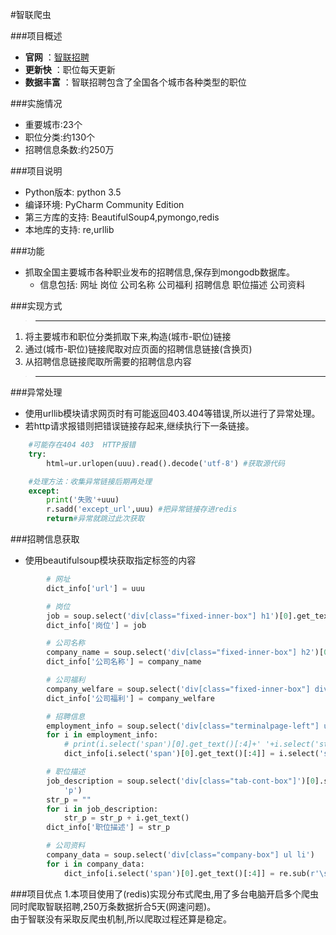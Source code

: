 #智联爬虫


###项目概述 
  - **官网** ：[智联招聘](http://jobs.zhaopin.com/all/)
  - **更新快** ：职位每天更新
  - **数据丰富** ：智联招聘包含了全国各个城市各种类型的职位
  
  
###实施情况  
- 重要城市:23个
- 职位分类:约130个
- 招聘信息条数:约250万

###项目说明
- Python版本: python 3.5
- 编译环境: PyCharm Community Edition 
- 第三方库的支持: BeautifulSoup4,pymongo,redis
- 本地库的支持: re,urllib

###功能
- 抓取全国主要城市各种职业发布的招聘信息,保存到mongodb数据库。  
  * 信息包括:  网址 岗位 公司名称 公司福利 招聘信息 职位描述 公司资料
  
###实现方式
>----    
1. 将主要城市和职位分类抓取下来,构造(城市-职位)链接   
2. 通过(城市-职位)链接爬取对应页面的招聘信息链接(含换页)   
3. 从招聘信息链接爬取所需要的招聘信息内容
>----

###异常处理
- 使用urllib模块请求网页时有可能返回403.404等错误,所以进行了异常处理。
- 若http请求报错则把错误链接存起来,继续执行下一条链接。
``` python
    #可能存在404 403  HTTP报错
    try:
        html=ur.urlopen(uuu).read().decode('utf-8') #获取源代码

    #处理方法：收集异常链接后期再处理
    except:
        print('失败'+uuu)
        r.sadd('except_url',uuu) #把异常链接存进redis
        return#异常就跳过此次获取
```

###招聘信息获取
- 使用beautifulsoup模块获取指定标签的内容
``` python
        # 网址
        dict_info['url'] = uuu

        # 岗位
        job = soup.select('div[class="fixed-inner-box"] h1')[0].get_text()
        dict_info['岗位'] = job

        # 公司名称
        company_name = soup.select('div[class="fixed-inner-box"] h2')[0].get_text()
        dict_info['公司名称'] = company_name

        # 公司福利
        company_welfare = soup.select('div[class="fixed-inner-box"] div div')[0].get_text()
        dict_info['公司福利'] = company_welfare

        # 招聘信息
        employment_info = soup.select('div[class="terminalpage-left"] ul li')[:8]
        for i in employment_info:
            # print(i.select('span')[0].get_text()[:4]+' '+i.select('strong')[0].get_text())
            dict_info[i.select('span')[0].get_text()[:4]] = i.select('strong')[0].get_text()

        # 职位描述
        job_description = soup.select('div[class="tab-cont-box"]')[0].select('div[class="tab-inner-cont"]')[0].select(
            'p')
        str_p = ""
        for i in job_description:
            str_p = str_p + i.get_text()
        dict_info['职位描述'] = str_p

        # 公司资料
        company_data = soup.select('div[class="company-box"] ul li')
        for i in company_data:
            dict_info[i.select('span')[0].get_text()[:4]] = re.sub(r'\s+', "", i.select('strong')[0].get_text())
```

###项目优点
1.本项目使用了(redis)实现分布式爬虫,用了多台电脑开启多个爬虫同时爬取智联招聘,250万条数据折合5天(网速问题)。  
由于智联没有采取反爬虫机制,所以爬取过程还算是稳定。
